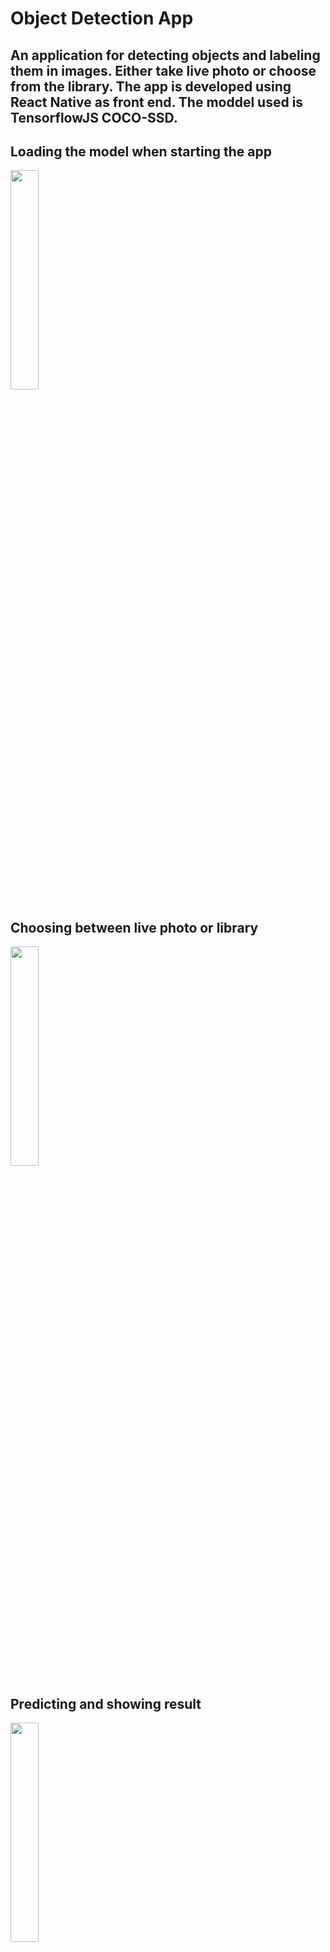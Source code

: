 # Object Detection App

## An application for detecting objects and labeling them in images. Either take live photo or choose from the library. The app is developed using React Native as front end. The moddel used is TensorflowJS COCO-SSD.

## Loading the model when starting the app
<img src="https://user-images.githubusercontent.com/20997734/103454773-91128b00-4ce7-11eb-98f6-319c3437f800.gif" width="30%" height="30%">

## Choosing between live photo or library
<img src="https://user-images.githubusercontent.com/20997734/103454839-1ac25880-4ce8-11eb-9397-68a870cdf8b0.gif" width="30%" height="30%">

## Predicting and showing result
<img src="https://user-images.githubusercontent.com/20997734/103454874-56f5b900-4ce8-11eb-98a8-892f992eb4a3.gif" width="30%" height="30%">
